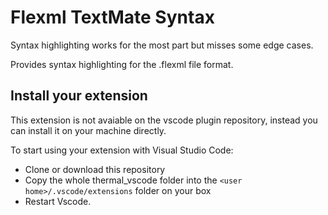 

# Flexml TextMate Syntax

Syntax highlighting works for the most part but misses some edge cases.

Provides syntax highlighting for the .flexml file format.

## Install your extension

This extension is not avaiable on the vscode plugin repository, instead you can install it on your machine directly.

To start using your extension with Visual Studio Code:

* Clone or download this repository
* Copy the whole thermal_vscode folder into the `<user home>/.vscode/extensions` folder on your box
* Restart Vscode.